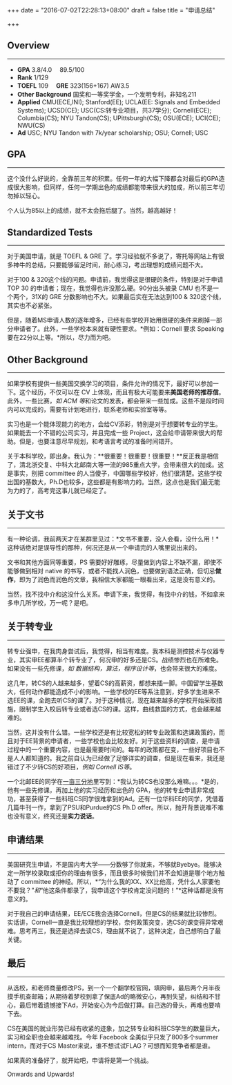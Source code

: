 +++
date = "2016-07-02T22:28:13+08:00"
draft = false
title = "申请总结"

+++

## Overview
***
- **GPA** 3.8/4.0　 89.5/100  
- **Rank** 1/129
- **TOEFL** 109 　**GRE** 323(156+167) AW3.5
- **Other Background** 国奖和一等奖学金，一个发明专利，非知名211
- **Applied** CMU(ECE,INI); Stanford(EE); UCLA(EE: Signals and Embedded Systems); UCSD(CE); USC(CS:转专业项目，共37学分); Cornell(ECE); Columbia(CS); NYU Tandon(CS); UPittsburgh(CS); OSU(ECE); UCI(CE); NWU(CS)
- **Ad** USC; NYU Tandon with 7k/year scholarship; OSU; Cornell; USC

## GPA
***
这个没什么好说的，全靠前三年的积累。任何一年的大幅下降都会对最后的GPA造成很大影响，但同样，任何一学期出色的成绩都能带来很大的加成，所以前三年切勿掉以轻心。

个人认为85以上的成绩，就不太会拖后腿了。当然，越高越好！

## Standardized Tests
***
对于美国申请，就是 TOEFL & GRE 了。学习经验就不多说了，寄托等网站上有很多神牛的总结，只要能够留足时间，耐心练习，考出理想的成绩问题不大。

对于100 & 320这个线的问题。申请前，我觉得这是很硬的条件，特别是对于申请 TOP 30 的申请者；现在，我觉得也许没那么硬。90分出头被录 CMU 也不是一个两个，31X的 GRE 分数影响也不大。如果最后实在无法达到100 & 320这个线，其实也不必紧张。

但是，随着MS申请人数的逐年增多，已经有些学校开始用很硬的条件来刷掉一部分申请者了。此外，一些学校本来就有硬性要求。*例如：Cornell 要求 Speaking 要在22分以上等。*所以，尽力而为吧。

## Other Background
***
如果学校有提供一些美国交换学习的项目，条件允许的情况下，最好可以参加一下。这个经历，不仅可以在 CV 上体现，而且有极大可能要来**美国老师的推荐信**。此外，一些比赛，*如 ACM 等*和论文的发表，都会带来一些加成。这些不是段时间内可以完成的，需要有计划地进行，联系老师和实验室等等。

实习也是一个能体现能力的地方，会给CV添彩，特别是对于想要转专业的学生。如果能去一个不错的公司实习，并且完成一些 Project，这会给申请带来很大的帮助。但是，也要注意尽早规划，和考语言考试的准备时间错开。

关于本科学校，即出身。我认为：**很重要！很重要！很重要！**反正我是相信了，清北浙交复、中科大北邮南大等一流的985重点大学，会带来很大的加成。这是事实，别把 committee 的人当傻子，中国哪些学校好，他们很清楚。这些学校出国的基数大，Ph.D也较多，这些都是有影响力的。当然，这点也是我们最无能为力的了，高考完这事儿就已经定了。

## 关于文书
***

有一种论调，我前两天才在某群里见过：*文书不重要，没人会看，没什么用！*这种话绝对是误导性的那种，何况还是从一个申请完的人嘴里说出来的。

文书和其他方面同等重要，PS 需要好好雕琢，尽量做到内容上不缺不漏，即使不能够做到相对 native 的书写，或者不能找人润色，也要做到语法正确，但切忌**做作**，即为了润色而润色的文章，我相信大家都能一眼看出来，这是没有意义的。

当然，找不找中介和这没什么关系。申请下来，我觉得，有找中介的钱，不如拿来多申几所学校，万一呢？是吧。

## 关于转专业
***

转专业强申，在我肉身尝试后，我觉得，相当有难度。我本科是测控技术与仪器专业，其实申EE都算半个转专业了，何况申的好多还是CS。战绩惨烈也在所难免。如果没有一些先修课，*如 数据结构，算法，程序设计等*，也会带来很大的难度。

这几年，转CS的人越来越多，望着CS的高薪资，都想来插一脚。中国留学生基数大，任何动作都能造成不小的影响。一些学校的EE等系注意到，好多学生进来不选EE的课，全跑去听CS的课了。对于这种情况，现在越来越多的学校开始采取措施，限制学生入校后转专业或者选CS的课。这样，曲线救国的方式，也会越来越难的。

当然，这并没有什么错。一些学校还是有比较宽松的转专业政策和选课政策的，而且对于EE背景的申请者，一些学校也会比较友好。对于这些资料的调查，是申请过程中的一个重要内容，也是最需要时间的。每年的政策都在变，一些好项目也不是人人都知道的。我之前自认为已经做了足够详实的调查，但是现在看来，我还是错过了不少转CS的好项目，*例如 Cornell IS等*。

一个北邮EE的同学在[一亩三分地](http://www.1point3acres.com/bbs)里写到：*我认为转CS也没那么难嘛。。。*是的，他有一些先修课，再加上他的实习经历和出色的 GPA，他的转专业申请非常成功，甚至获得了一些科班CS同学很难拿到的Ad。还有一位华科EE的同学，凭借着几篇牛刊一作，拿到了PSU和Purdue的CS Ph.D offer。所以，抛开背景说难不难也没有意义，终究还是**实力说话**。

## 申请结果
***

美国研究生申请，不是国内考大学——分数够了你就来，不够就Byebye。能够决定一所学校录取或拒你的理由有很多，而且很多时候我们并不会知道是哪个地方触动了 committee 的神经。所以，*“为什么我的XX、XX比他高，凭什么人家要他不要我？”*和*“他这条件都录了，我申请这个学校肯定没问题的！”*这种话都是没有意义的。

对于我自己的申请结果，EE/ECE我会选择Cornell，但是CS的结果就比较惨烈。实话讲，Cornell一直是我比较理想的学校，奈何政策突变，选CS的课变得异常艰难。思考再三，我还是选择去读CS，理由就不说了，这种决定，自己想明白了最关键。

## 最后
***
从选校，和老师商量修改PS，到一个一个翻学校官网，填网申，最后两个月半夜摸手机查邮箱；从期待着梦校到拿了保底Ad的略微安心，再到失望，纠结和不甘心，最后带着遗憾接下Ad，开始安心为今后做打算。自己选的骨头，再难也要啃下去。

CS在美国的就业形势已经有收紧的迹象，加之转专业和科班CS学生的数量巨大，实习和全职也会越来越难找。今年 Facebook 全美似乎只发了800多个summer intern，而对于CS Master来说，谁不想试试FLAG？可想而知竞争者都是谁。


如果真的准备好了，就开始吧，申请将是第一个挑战。

Onwards and Upwards!
